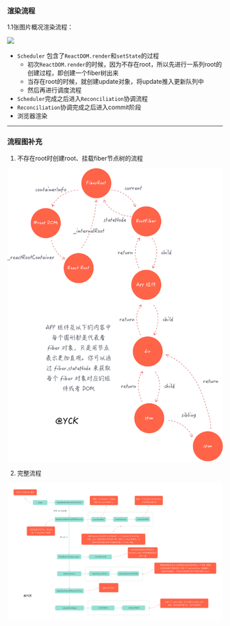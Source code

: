 ### 渲染流程

1.1张图片概况渲染流程：

![](https://pic3.zhimg.com/80/v2-019d3d028c103edd9e4d096ab44c823e_720w.jpg)

+ `Scheduler` 包含了`ReactDOM.render`和`setState`的过程
  + 初次`ReactDOM.render`的时候，因为不存在root，所以先进行一系列root的创建过程，即创建一个fiber树出来
  + 当存在root的时候，就创建update对象，将update推入更新队列中
  + 然后再进行调度流程
+ `Scheduler`完成之后进入`Reconciliation`协调流程
+ `Reconciliation`协调完成之后进入commit阶段
+ 浏览器渲染

---

### 流程图补充
1. 不存在root时创建root、挂载fiber节点树的流程

![](https://raw.githubusercontent.com/superwtt/MyFileRepository/main/image/React/渲染流程1.png)

2. 完整流程

![](https://raw.githubusercontent.com/superwtt/MyFileRepository/main/image/React/渲染流程2.png)














